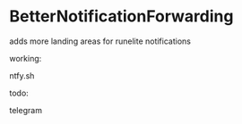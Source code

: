 # BetterNotificationForwarding
adds more landing areas for runelite notifications

working:

ntfy.sh

todo:

telegram